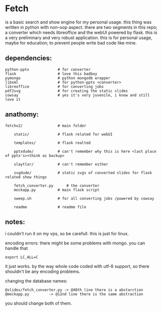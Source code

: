 
<h1>Fetch</h1>

is a basic search and show engine for my personal usage. this thing was written in python with non-oop aspect. 
there are two segments in this repo; a converter which needs libreoffice and the webUI powered by flask. this is a very preliminary and very robust application. this is for personal usage, maybe for education; to prevent people write bad code like mine.


<h2>dependencies:</h2>

	python-pptx				# for converter
	flask					# love this badboy
	pymongo					# python mongodb wrapper
	libxml					# for python-pptx <converter>
	libreoffice				# for converting jobs
	pdf2svg 				# for creating the static slides
	cowsay					# yes it's very juvenile, i know and still love it

<h2>anathomy:</h2>

	fetchv2/				# main folder

		static/				# flask related for webUI

		templates/			# flask realted

		pptxdude/			# can't remember why this is here <last place of pptx's><think as backup>

		slaytlar/			# can't remember either

		svgdude/			# static svgs of converted slides for flask related show things

		fetch_converter.py 		# the converter
		mockapp.py 			# main flask script
	
		sweep.sh 			# for all converting jobs /powered by cowsay

		readme				# readme file


<h2>notes:</h2>

i couldn't run it on my vps, so be carefull. this is just for linux.

encoding errors:
there might be some problems with mongo. you can handle that 

	export LC_ALL=C

it just works. by the way whole code coded with utf-8 support, so there shouldn't be any encoding problems.

changing the database names:

	@slides/fetch_converter.py -> @48th line there is a abstarction
	@mockapp.py 		-> @12nd line there is the same abstraction

you should change both of them.

